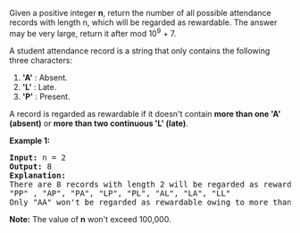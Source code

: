 Given a positive integer **n**, return the number of all possible attendance records with length n, which will be regarded as rewardable. The answer may be very large, return it after mod 10<sup>9</sup> + 7.

A student attendance record is a string that only contains the following three characters:

 1. **'A'** : Absent.
 2. **'L'** : Late.
 3. **'P'** : Present.

A record is regarded as rewardable if it doesn't contain **more than one 'A' (absent)** or **more than two continuous 'L' (late)**.

**Example 1:**

<pre>
<b>Input:</b> n = 2
<b>Output:</b> 8
<b>Explanation:</b>
There are 8 records with length 2 will be regarded as rewardable:
"PP" , "AP", "PA", "LP", "PL", "AL", "LA", "LL"
Only "AA" won't be regarded as rewardable owing to more than one absent times. 
</pre>

**Note:** The value of **n** won't exceed 100,000.
